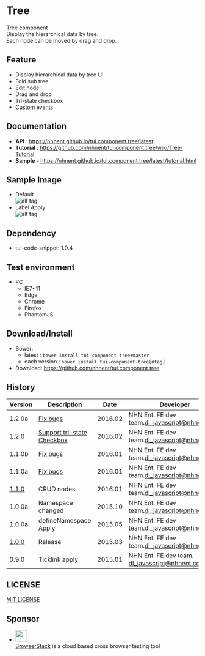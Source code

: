 Tree
===============
Tree component<br>
Display the hierarchical data by tree.<br>
Each node can be moved by drag and drop.

## Feature
* Display hierarchical data by tree UI
* Fold sub tree
* Edit node
* Drag and drop
* Tri-state checkbox
* Custom events

## Documentation
* **API** : https://nhnent.github.io/tui.component.tree/latest
* **Tutorial** : https://github.com/nhnent/tui.component.tree/wiki/Tree-Tutorial
* **Sample** - https://nhnent.github.io/tui.component.tree/latest/tutorial.html


## Sample Image
* Default<br>
![alt tag](https://nhnent.github.io/tui.component.tree/tree.png)<br>
* Label Apply<br>
![alt tag](https://nhnent.github.io/tui.component.tree/tree_edit.png)

## Dependency
* tui-code-snippet: 1.0.4

## Test environment
* PC
    * IE7~11
    * Edge
    * Chrome
    * Firefox
    * PhantomJS

## Download/Install
* Bower:
   * latest : `bower install tui-component-tree#master`
   * each version : `bower install tui-component-tree[#tag]`
* Download: https://github.com/nhnent/tui.component.tree

## History
| Version | Description | Date | Developer |
| ---- | ---- | ---- | ---- |
| 1.2.0a | [Fix bugs](https://github.com/nhnent/tui.component.tree/releases/tag/1.2.0a) | 2016.02 | NHN Ent. FE dev team.<dl_javascript@nhnent.com> |  
| [1.2.0](https://nhnent.github.io/tui.component.tree/1.2.0)   | [Support tri-state Checkbox](https://github.com/nhnent/tui.component.tree/releases/tag/1.2.0) | 2016.02 | NHN Ent. FE dev team.<dl_javascript@nhnent.com> |
| 1.1.0b | [Fix bugs](https://github.com/nhnent/tui.component.tree/releases/tag/1.1.0b) | 2016.01 | NHN Ent. FE dev team.<dl_javascript@nhnent.com> |
| 1.1.0a | [Fix bugs](https://github.com/nhnent/tui.component.tree/releases/tag/1.1.0a) | 2016.01 | NHN Ent. FE dev team.<dl_javascript@nhnent.com> |
| [1.1.0](https://nhnent.github.io/tui.component.tree/1.1.0)  | CRUD nodes | 2016.01 | NHN Ent. FE dev team.<dl_javascript@nhnent.com> |
| 1.0.0a | Namespace changed | 2015.10 | NHN Ent. FE dev team.<dl_javascript@nhnent.com> |
| 1.0.0a | defineNamespace Apply | 2015.05 | NHN Ent. FE dev team.<dl_javascript@nhnent.com> |
| [1.0.0](https://nhnent.github.io/tui.component.tree/1.0.0) | Release | 2015.03 | NHN Ent. FE dev team.<dl_javascript@nhnent.com> |
| 0.9.0 | Ticklink apply | 2015.01 | NHN Ent. FE dev team. <dl_javascript@nhnent.com> |

## LICENSE
[MIT LICENSE](LICENSE)

## Sponsor
* <img src="https://cloud.githubusercontent.com/assets/12269563/12287774/8cf4d2c0-ba12-11e5-9fa8-0a9c452cca05.png" height="30"><br>
 [BrowserStack](https://www.browserstack.com/) is a cloud based cross browser testing tool
